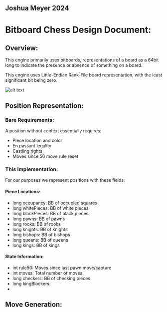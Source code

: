 ## Joshua Meyer 2024
# Bitboard Chess Design Document:
## Overview:
This engine primarily uses bitboards, representations of a board as a 64bit long 
to indicate the presence or absence of something on a board.

This engine uses Little-Endian Rank-File board representation, with the least
significant bit being zero.

![alt text](https://www.chessprogramming.org/images/b/b5/Lerf.JPG)

## Position Representation:
### Bare Requirements:
A position without context essentially requires:
- Piece location and color
- En passant legality
- Castling rights
- Moves since 50 move rule reset

### This Implementation:

For our purposes we represent positions with these fields:
#### Piece Locations:
- long occupancy: BB of occupied squares
- long whitePieces: BB of white pieces
- long blackPieces: BB of black pieces
- long pawns: BB of pawns
- long rooks: BB of rooks
- long knights: BB of knights
- long bishops: BB of bishops
- long queens: BB of queens
- long kings: BB of kings
#### State Information:
- int rule50: Moves since last pawn move/capture
- int moves: Total number of moves
- long checkers: BB of checking pieces
- long kingBlockers: 
- 
## Move Generation:

## 